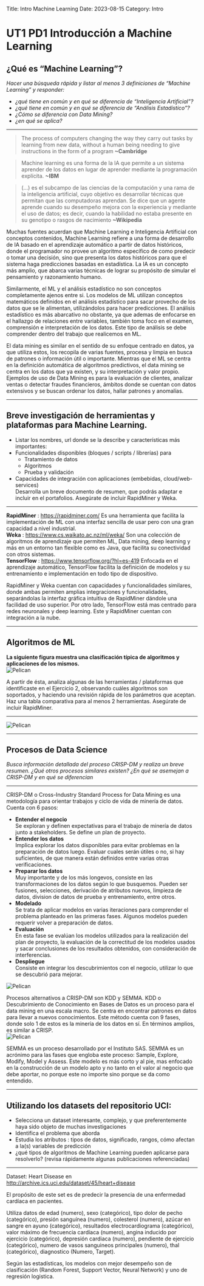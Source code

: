 Title: Intro Machine Learning
Date: 2023-08-15
Category: Intro


# UT1 PD1 Introducción a Machine Learning  
## ¿Qué es “Machine Learning”?
*Hacer una búsqueda rápida y listar al menos 3 definiciones de “Machine Learning” y
responder:*
- *¿qué tiene en común y en qué se diferencia de “Inteligencia Artificial”?*
- *¿qué tiene en común y en qué se diferencia de “Análisis Estadístico”?*
- *¿Cómo se diferencia con Data Mining?*
- *¿en qué se aplica?*
---
> The process of computers changing the way they carry out tasks by learning from new data, without a human being needing to give instructions in the form of a program **~Cambridge**

> Machine learning es una forma de la IA que permite a un sistema aprender de los datos en lugar de aprender mediante la programación explícita.  **~IBM**

> (...) es el subcampo de las ciencias de la computación y una rama de la inteligencia artificial, cuyo objetivo es desarrollar técnicas que permitan que las computadoras aprendan. Se dice que un agente aprende cuando su desempeño mejora con la experiencia y mediante el uso de datos; es decir, cuando la habilidad no estaba presente en su genotipo o rasgos de nacimiento **~Wikipedia**

Muchas fuentes acuerdan que Machine Learning e Inteligencia Artificial con conceptos contenidos, Machine Learning refiere a una forma de desarrollo de IA basado en el aprendizaje automático a partir de datos históricos, donde el programador no provee un algoritmo específico de como predecir o tomar una decisión, sino que presenta los datos históricos para que el sistema haga predicciones basadas en estadística. 
La IA es un concepto más amplio, que abarca varias técnicas de lograr su propósito de simular el pensamiento y razonamiento humano.

Similarmente, el ML y el análisis estadístico no son conceptos completamente ajenos entre si. Los modelos de ML utilizan conceptos matemáticos definidos en el análisis estadístico para sacar provecho de los datos que se le alimentan, utilizándolos para hacer predicciones.
El análisis estadístico es más abarcativo no obstante, ya que ademas de enfocarse en el hallazgo de relaciones entre variables, también toma foco en el examen, comprensión e interpretación de los datos. Este tipo de análisis se debe comprender dentro del trabajo que realicemos en ML.

El data mining es similar en el sentido de su enfoque centrado en datos, ya que utiliza estos, los recopila de varias fuentes, procesa y limpia en busca de patrones o información útil o importante. 
Mientras que el ML se centra en la definición automática de algoritmos predictivos, el data mining se centra en los datos que ya existen, y su interpretación y valor propio.
Ejemplos de uso de Data Mining es para la evaluación de clientes, analizar ventas o detectar fraudes financieros, ámbitos donde se cuentan con datos extensivos y se buscan ordenar los datos, hallar patrones y anomalías.  

--- 
## Breve investigación de herramientas y plataformas para Machine Learning.  
- Listar los nombres, url donde se la describe y características más importantes:
- Funcionalidades disponibles (bloques / scripts / librerías) para
    - Tratamiento de datos
    - Algoritmos
    - Prueba y validación
- Capacidades de integración con aplicaciones (embebidas, cloud/web-services)  
Desarrolla un breve documento de resumen, que podrás adaptar e incluir en el
portafolios. Asegúrate de incluir RapidMiner y Weka.
---  

**RapidMiner** :   https://rapidminer.com/  Es una herramienta que facilita la implementación de ML con una interfaz sencilla de usar pero con una gran capacidad a nivel industrial.  
**Weka** :   https://www.cs.waikato.ac.nz/ml/weka/  Son una colección de algoritmos de aprendizaje que permiten ML, Data mining, deep learning y más en un entorno tan flexible como es Java, que facilita su conectividad con otros sistemas.  
**TensorFlow** :  https://www.tensorflow.org/?hl=es-419 Enfocada en el aprendizaje automático, TensorFlow facilita la definición de modelos y su entrenamiento e implementación en todo tipo de dispositivo.  

RapidMiner y Weka cuentan con capacidades y funcionalidades similares, donde ambas permiten amplias integraciones y funcionalidades, separándolas la interfaz gráfica intuitiva de RapidMiner dándole una facilidad de uso superior.
Por otro lado, TensorFlow está mas centrado para redes neuronales y deep learning. Este y RapidMiner cuentan con integración a la nube.  

---  

## Algoritmos de ML
**La siguiente figura muestra una clasificación típica de algoritmos y aplicaciones de los mismos.**    
![Pelican](..\..\images\ut1pd1\image-2.png)    

A partir de ésta, analiza algunas de las herramientas / plataformas que identificaste en
el Ejercicio 2, observando cuáles algoritmos son soportados, y haciendo una revisión
rápida de los parámetros que aceptan. Haz una tabla comparativa para al menos 2
herramientas. Asegúrate de incluir RapidMiner.     

---  
![Pelican](..\..\images\ut1pd1\image-1.png)  

--- 

## Procesos de Data Science
*Busca información detallada del proceso CRISP-DM y realiza un breve resumen.
¿Qué otros procesos similares existen?
¿En qué se asemejan a CRISP-DM y en qué se diferencian*  

---
CRISP-DM o Cross-Industry Standard Process for Data Mining es una metodología para orientar trabajos y ciclo de vida de minería de datos.  
Cuenta con 6 pasos:
- **Entender el negocio**  
 Se exploran y definen expectativas para el trabajo de minería de datos junto a stakeholders. Se define un plan de proyecto.
- **Entender los datos**  
 Implica explorar los datos disponibles para evitar problemas en la preparación de datos luego. Evaluar cuales serán útiles o no, si hay suficientes, de que manera están definidos entre varias otras verificaciones.
- **Preparar los datos**  
 Muy importante y de los más longevos, consiste en las transformaciones de los datos según lo que busquemos. Pueden ser fusiones, selecciones, derivación de atributos nuevos, limpieza de datos, division de datos de prueba y entrenamiento, entre otros.
- **Modelado**  
 Se trata de aplicar modelos en varias iteraciones para comprender el problema planteado en las primeras fases. Algunos modelos pueden requerir volver a preparación de datos.
- **Evaluación**  
 En esta fase se evalúan los modelos utilizados para la realización del plan de proyecto, la evaluación de la correctitud de los modelos usados y sacar conclusiones de los resultados obtenidos, con consideración de interferencias.
- **Despliegue**  
 Consiste en integrar los descubrimientos con el negocio, utilizar lo que se descubrió para mejorar. 

![Pelican](..\..\images\ut1pd1\image.png)  

Procesos alternativos a CRISP-DM son KDD y SEMMA.
KDD o Descubrimiento de Conocimiento en Bases de Datos es un proceso para el data mining en una escala macro. Se centra en encontrar patrones en datos para llevar a nuevos conocimientos. Este método cuenta con 9 fases, donde solo 1 de estos es la minería de los datos en sí. En términos amplios, es similar a CRISP.  
![Pelican](..\..\images\ut1pd1\KDD-Salud-Electronica-1024x428.png)  

SEMMA es un proceso desarrollado por el Instituto SAS. SEMMA es un acrónimo para las fases que engloba este proceso: Sample, Explore, Modify, Model y Assess. Este modelo es más corto y al pie, mas enfocado en la construcción de un modelo apto y no tanto en el valor al negocio que debe aportar, no porque este no importe sino porque se da como entendido.

---  
## Utilizando los datasets del repositorio UCI:
- Selecciona un dataset interesante, complejo, y que preferentemente haya sido objeto de muchas investigaciones
- Identifica el problema que aborda
- Estudia los atributos : tipos de datos, significado, rangos, cómo afectan a la(s)
variables de predicción
- ¿qué tipos de algoritmos de Machine Learning pueden aplicarse para resolverlo? (revisa rápidamente algunas publicaciones referenciadas)
---  
Dataset: Heart Disease en http://archive.ics.uci.edu/dataset/45/heart+disease    

El propósito de este set es de predecir la presencia de una enfermedad cardíaca en pacientes.

Utiliza datos de edad (numero), sexo (categórico), tipo dolor de pecho (categórico), presión sanguínea (numero), colesterol (numero), azúcar en sangre en ayuno (categórico), resultados electrocardiograma (categórico),
valor máximo de frecuencia cardíaca (numero), angina inducido por ejercicio (categórico), depresión cardiaca (numero), pendiente de ejercicio (categórico), numero de vasos sanguineos principales (numero), thal (categórico), diagnostico (Numero, Target).

Según las estadísticas, los modelos con mejor desempeño son de clasificación (Random Forest, Support Vector, Neural Network) y uno de regresión logistica. 